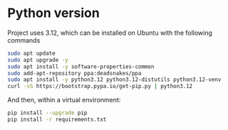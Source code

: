 # Python version

Project uses 3.12, which can be installed on Ubuntu with the following commands
```bash
sudo apt update
sudo apt upgrade -y
sudo apt install -y software-properties-common
sudo add-apt-repository ppa:deadsnakes/ppa
sudo apt install -y python3.12 python3.12-distutils python3.12-venv
curl -sS https://bootstrap.pypa.io/get-pip.py | python3.12
```

And then, within a virtual environment:
```bash
pip install --upgrade pip
pip install -r requirements.txt
```
